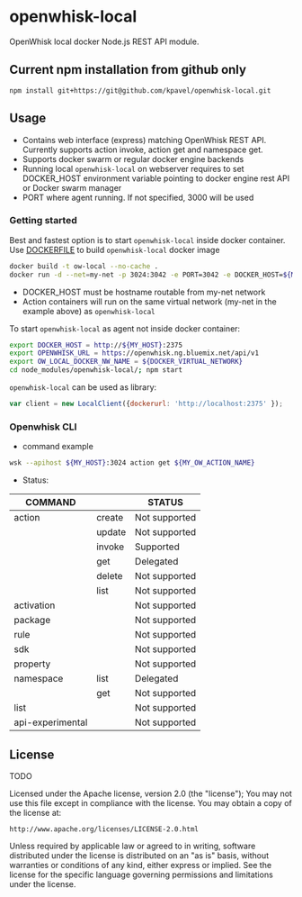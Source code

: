 # openwhisk-local

OpenWhisk local docker Node.js REST API module.


## Current npm installation from github only


`npm install git+https://git@github.com/kpavel/openwhisk-local.git`

## Usage

 * Contains web interface (express) matching OpenWhisk REST API. Currently supports action invoke, action get and namespace get.
 * Supports docker swarm or regular docker engine backends
 * Running local `openwhisk-local` on webserver requires to set DOCKER_HOST environment variable pointing to docker engine rest API or Docker swarm manager
 * PORT where agent running. If not specified, 3000 will be used
 

### Getting started

Best and fastest option is to start `openwhisk-local` inside docker container.
Use [DOCKERFILE](Dockerfile) to build `openwhisk-local` docker image
``` sh
docker build -t ow-local --no-cache .
docker run -d --net=my-net -p 3024:3042 -e PORT=3042 -e DOCKER_HOST=${MY_HOST}:2375 -e OPENWHISK_URL=https://openwhisk.ng.bluemix.net/api/v1 ow-local
```
* DOCKER_HOST must be hostname routable from my-net network
* Action containers will run on the same virtual network (my-net in the example above) as `openwhisk-local`

To start `openwhisk-local` as agent not inside docker container:

``` sh
export DOCKER_HOST = http://${MY_HOST}:2375
export OPENWHISK_URL = https://openwhisk.ng.bluemix.net/api/v1
export OW_LOCAL_DOCKER_NW_NAME = ${DOCKER_VIRTUAL_NETWORK}
cd node_modules/openwhisk-local/; npm start

```

`openwhisk-local` can be used as library:

``` js
var client = new LocalClient({dockerurl: 'http://localhost:2375' });

```

### Openwhisk CLI

* command example
``` sh
wsk --apihost ${MY_HOST}:3024 action get ${MY_OW_ACTION_NAME}

```

* Status:


| COMMAND          	|        	| STATUS        	|
|------------------	|--------	|---------------	|
| action           	| create 	| Not supported 	|
|                  	| update 	| Not supported 	|
|                  	| invoke 	| Supported     	|
|                  	| get    	| Delegated     	|
|                  	| delete 	| Not supported 	|
|                  	| list   	| Not supported 	|
| activation       	|        	| Not supported 	|
| package          	|        	| Not supported 	|
| rule             	|        	| Not supported 	|
| sdk              	|        	| Not supported 	|
| property         	|        	| Not supported 	|
| namespace        	| list   	| Delegated     	|
|                  	| get    	| Not supported 	|
| list             	|        	| Not supported 	|
| api-experimental 	|        	| Not supported 	|


## License
TODO

Licensed under the Apache license, version 2.0 (the "license"); You may not use this file except in compliance with the license. You may obtain a copy of the license at:

    http://www.apache.org/licenses/LICENSE-2.0.html

Unless required by applicable law or agreed to in writing, software distributed under the license is distributed on an "as is" basis, without warranties or conditions of any kind, either express or implied. See the license for the specific language governing permissions and limitations under the license.

